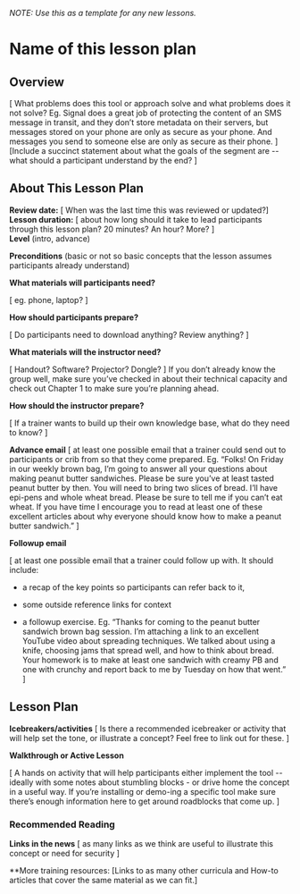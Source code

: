 *NOTE: Use this as a template for any new lessons.*

# Name of this lesson plan

## Overview
 \[ What problems does this tool or approach solve and what
problems does it not solve? Eg. Signal does a great job of protecting
the content of an SMS message in transit, and they don’t store metadata
on their servers, but messages stored on your phone are only as secure
as your phone. And messages you send to someone else are only as secure
as their phone. \]
\[Include  a succinct statement about what the goals of the segment are -- what
should a participant understand by the end? \]

## About This Lesson Plan

**Review date:** \[ When was the last time this was reviewed or updated?\]  
**Lesson duration:** \[ about how long should it take to lead participants through this lesson plan? 20 minutes? An hour? More? \]  
**Level** (intro, advance)

**Preconditions** (basic or not so basic concepts that the lesson assumes participants already understand)

**What materials will participants need?**

\[ eg. phone, laptop? \]

**How should participants prepare?**

\[ Do participants need to download anything? Review anything? \]

**What materials will the instructor need?**

\[ Handout? Software? Projector? Dongle? \] If you don’t already know the group well, make sure you’ve checked in about their technical capacity and check out Chapter 1 to make sure you’re planning ahead.

**How should the instructor prepare?**

\[ If a trainer wants to build up their own knowledge base, what do they
need to know? \]

**Advance email**
\[ at least one possible email that a trainer could send out to participants or crib from so that they come prepared. Eg. “Folks! On Friday in our weekly brown bag, I’m going to answer all your questions about making peanut butter sandwiches. Please be sure you’ve at least tasted peanut butter by then. You will need to bring two slices of bread. I’ll have epi-pens and whole wheat bread. Please be sure to tell me if you can’t eat wheat. If you have time I encourage you to read at least one of these excellent articles about why everyone should know how to make a peanut butter sandwich.” \]

**Followup email**

\[ at least one possible email that a trainer could follow up with. It should include:

+ a recap of the key points so participants can refer back to it,

+ some outside reference links for context

+ a followup exercise. Eg. “Thanks for coming to the peanut butter sandwich brown bag session. I’m attaching a link to an excellent YouTube video about spreading techniques. We talked about using a knife, choosing jams that spread well, and how to think about bread. Your homework is to make at least one sandwich with creamy PB and one with crunchy and report back to me by Tuesday on how that went.” \]

## Lesson Plan

**Icebreakers/activities**
\[ Is there a recommended icebreaker or activity that will help set the tone, or illustrate a concept? Feel free to link out for these. \]

**Walkthrough or Active Lesson**

\[ A hands on activity that will help participants either implement the tool -- ideally with some notes about stumbling blocks - or drive home the concept in a useful way. If you’re installing or demo-ing a specific tool make sure there’s enough information here to get around roadblocks
that come up. \]

### Recommended Reading

**Links in the news**
\[ as many links as we think are useful to illustrate this concept or need for security \]

**More training resources:
\[Links to as many other curricula and How-to articles that cover the same material as we can fit.\]
